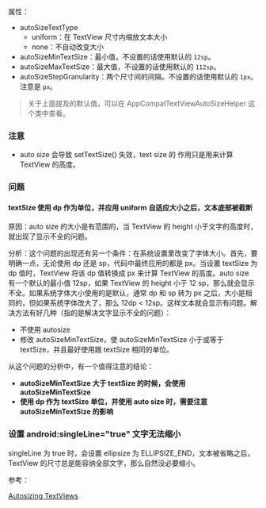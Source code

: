 属性：

* autoSizeTextType
  * uniform：在 TextView 尺寸内缩放文本大小
  * none：不自动改变大小
* autoSizeMinTextSize：最小值，不设置的话使用默认的 `12sp`。
* autoSizeMaxTextSize：最大值，不设置的话使用默认的 `112sp`。
* autoSizeStepGranularity：两个尺寸间的间隔。不设置的话使用默认的 `1px`。注意是 `px`。

> 关于上面提及的默认值，可以在 AppCompatTextViewAutoSizeHelper 这个类中查看。

### 注意

* auto size 会导致 setTextSize() 失效，text size 的 作用只是用来计算 TextView 的高度。



### 问题

#### textSize 使用 dp 作为单位，并应用 uniform 自适应大小之后，文本底部被截断

原因：auto size 的大小是有范围的，当 TextView 的 height 小于文字的高度时，就出现了显示不全的问题。

分析：这个问题的出现还有另一个条件：在系统设置里改变了字体大小。首先，要明确一点，无论使用 dp 还是 sp，代码中最终应用的都是 px。当设置 textSize 为 dp 值时，TextView 将该 dp 值转换成 px 来计算 TextView 的高度。auto size 有一个默认的最小值 12sp，如果 TextView 的 height 小于 12 sp，那么就会显示不全。如果系统字体大小使用的是默认，通常 dp 和 sp 转为 px 之后，大小是相同的，但如果系统字体改大了，那么 12dp < 12sp。这样文本就会显示有问题。解决方法有好几种（指的是解决文字显示不全的问题）：

* 不使用 autosize
* 修改 autoSizeMinTextSize，使 autoSizeMinTextSize 小于或等于 textSize，并且最好使用跟 textSize 相同的单位。



从这个问题的分析中，有一个值得注意的结论：

* **autoSizeMinTextSize 大于 textSize 的时候，会使用 autoSizeMinTextSize**
* **使用 dp 作为 textSize 单位，并使用 auto size 时，需要注意 autoSizeMinTextSize 的影响**



### 设置 android:singleLine="true" 文字无法缩小

singleLine 为 true 时，会设置 ellipsize 为 ELLIPSIZE_END，文本被省略之后， TextView 的尺寸总是能容纳全部文字，那么自然没必要缩小。









参考：

[Autosizing TextViews](https://developer.android.com/guide/topics/ui/look-and-feel/autosizing-textview.html#setting-textview-autosize)